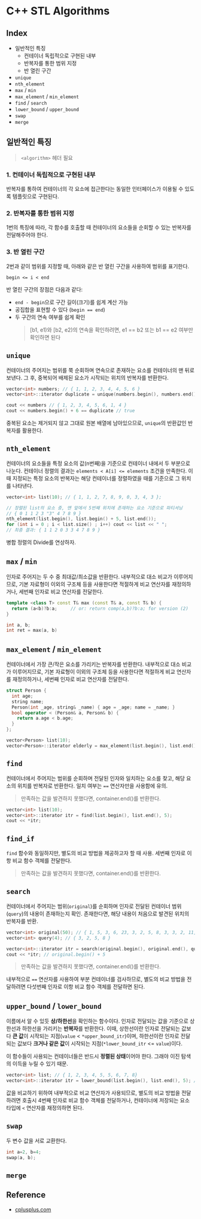 # C++ STL Algorithms

## Index
- 일반적인 특징
  - 컨테이너 독립적으로 구현된 내부
  - 반복자를 통한 범위 지정
  - 반 열린 구간
- `unique`
- `nth_element`
- `max` / `min`
- `max_element` / `min_element`
- `find` / `search`
- `lower_bound` / `upper_bound`
- `swap`
- `merge`

## 일반적인 특징

> `<algorithm>` 헤더 필요

### 1. 컨테이너 독립적으로 구현된 내부
반복자를 통하여 컨테이너의 각 요소에 접근한다는 동일한 인터페이스가 이용될 수 있도록 템플릿으로 구현된다.

### 2. 반복자를 통한 범위 지정
1번의 특징에 따라, 각 함수를 호출할 때 컨테이너의 요소들을 순회할 수 있는 반복자를 전달해주어야 한다.

### 3. 반 열린 구간
2번과 같이 범위를 지정할 때, 아래와 같은 반 열린 구간을 사용하여 범위를 표기한다.

```
begin <= i < end
```

반 열린 구간의 장점은 다음과 같다:
- `end - begin`으로 구간 길이(크기)를 쉽게 계산 가능
- 공집합을 표현할 수 있다 (`begin == end`)
- 두 구간의 연속 여부를 쉽게 확인
    > [b1, e1)와 [b2, e2)의 연속을 확인하려면, e1 == b2 또는 b1 == e2 여부만 확인하면 된다

## `unique`
컨테이너의 주어지는 범위를 쭉 순회하며 연속으로 존재하는 요소를 컨테이너의 맨 뒤로 보낸다. 그 후, 중복되어 배제된 요소가 시작되는 위치의 반복자를 반환한다.

```cpp
vector<int> numbers; // { 1, 1, 2, 3, 4, 4, 5, 6 }
vector<int>::iterator duplicate = unique(numbers.begin(), numbers.end());

cout << numbers // { 1, 2, 3, 4, 5, 6, 1, 4 }
cout << numbers.begin() + 6 == duplicate // true
```

중복된 요소는 제거되지 않고 그대로 원본 배열에 남아있으므로, `unique`의 반환값인 반복자를 활용한다.

## `nth_element`
컨테이너의 요소들을 특정 요소의 값(n번째)을 기준으로 컨테이너 내에서 두 부분으로 나눈다. 컨테이너 정렬의 결과는 `elements < A[i] <= elements` 조건을 만족한다. 이때 지정되는 특정 요소의 반복자는 해당 컨테이너를 정렬하였을 때를 기준으로 그 위치를 나타낸다. 

```cpp
vector<int> list(10); // { 1, 1, 2, 7, 8, 9, 0, 3, 4, 3 };

// 정렬된 list의 요소 중, 맨 앞에서 5번째 위치에 존재하는 요소 기준으로 파티셔닝
// { 0 1 1 2 3 "3" 4 7 8 9 }
nth_element(list.begin(), list.begin() + 5, list.end());
for (int i = 0 ; i < list.size() ; i++) cout << list << " ";
// 최종 결과: { 1 1 2 0 3 3 4 7 8 9 }
```

병합 정렬의 Divide를 연상하자.

## `max` / `min`
인자로 주어지는 두 수 중 최대값/최소값을 반환한다. 내부적으로 대소 비교가 이루어지므로, 기본 자료형이 이외의 구조체 등을 사용한다면 적절하게 비교 연산자를 재정의하거나, 세번째 인자로 비교 연산자를 전달한다.

```cpp
template <class T> const T& max (const T& a, const T& b) {
  return (a<b)?b:a;     // or: return comp(a,b)?b:a; for version (2)
}

int a, b;
int ret = max(a, b)
```

## `max_element` / `min_element`
컨테이너에서 가장 큰/작은 요소를 가리키는 반복자를 반환한다. 내부적으로 대소 비교가 이루어지므로, 기본 자료형이 이외의 구조체 등을 사용한다면 적절하게 비교 연산자를 재정의하거나, 세번째 인자로 비교 연산자를 전달한다.

```cpp
struct Person {
  int age;
  string name;
  Person(int _age, string& _name) { age = _age; name = _name; }
  bool operator < (Person& a, Person& b) {
    return a.age < b.age;
  }
};

vector<Person> list(10);
vector<Person>::iterator elderly = max_element(list.begin(), list.end());
```

## `find`
컨테이너에서 주어지는 범위를 순회하며 전달된 인자와 일치하는 요소를 찾고, 해당 요소의 위치를 반복자로 반환한다. 일치 여부는 `==` 연산자만을 사용함에 유의.

> 만족하는 값을 발견하지 못했다면, container.end()를 반환한다.

```cpp
vector<int> list(10);
vector<int>::iterator itr = find(list.begin(), list.end(), 5);
cout << *itr;
```

## `find_if`
`find` 함수와 동일하지만, 별도의 비교 방법을 제공하고자 할 때 사용. 세번째 인자로 이항 비교 함수 객체를 전달한다.

> 만족하는 값을 발견하지 못했다면, container.end()를 반환한다.

## `search`
컨테이너에서 주어지는 범위(`original`)를 순회하며 인자로 전달된 컨테이너 범위(`query`)의 내용이 존재하는지 확인. 존재한다면, 해당 내용이 처음으로 발견된 위치의 반복자를 반환.

```cpp
vector<int> original(50); // { 1, 5, 3, 6, 23, 3, 2, 5, 8, 3, 3, 2, 11, 64, 3, ... };
vector<int> query(4); // { 3, 2, 5, 8 }

vector<int>::iterator itr = search(original.begin(), original.end(), query.begin(), query.end());
cout << *itr; // original.begin() + 5
```

> 만족하는 값을 발견하지 못했다면, container.end()를 반환한다.

내부적으로 `==` 연산자를 사용하여 부분 컨테이너를 검사하므로, 별도의 비교 방법을 전달하려면 다섯번째 인자로 이항 비교 함수 객체를 전달하면 된다.

## `upper_bound` / `lower_bound`
이름에서 알 수 있듯 **상/하한선**을 확인하는 함수이다. 인자로 전달되는 값을 기준으로 상한선과 하한선을 가리키는 **반복자**를 반환한다. 이때, 상한선이란 인자로 전달되는 값보다 **큰 값**이 시작되는 지점(`value` < `*upper_bound_itr`)이며, 하한선이란 인자로 전달되는 값보다 **크거나 같은 값**이 시작되는 지점(`*lower_bound_itr` <= `value`)이다.

이 함수들이 사용되는 컨테이너들은 반드시 **정렬된 상태**이어야 한다. 그래야 이진 탐색의 이득을 누릴 수 있기 때문.

```cpp
vector<int> list; // { 1, 2, 3, 4, 5, 5, 6, 7, 8}
vector<int>::iterator itr = lower_bound(list.begin(), list.end(), 5); // list.begin() + 4
```

값을 비교하기 위하여 내부적으로 비교 연산자가 사용되므로, 별도의 비교 방법을 전달하려면 호출시 4번째 인자로 비교 함수 객체를 전달하거나, 컨테이너에 저장되는 요소 타입에 `<` 연산자를 재정의하면 된다.

## `swap`
두 변수 값을 서로 교환한다.

```cpp
int a=2, b=4;
swap(a, b);
```

## `merge`


## Reference
- [cplusplus.com](http://www.cplusplus.com/reference/algorithm)
